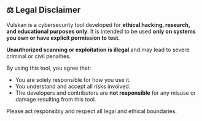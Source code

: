 ## ⚖️ Legal Disclaimer

Vulskan is a cybersecurity tool developed for **ethical hacking, research, and educational purposes only**. It is intended to be used **only on systems you own or have explicit permission to test**.

**Unauthorized scanning or exploitation is illegal** and may lead to severe criminal or civil penalties.

By using this tool, you agree that:

- You are solely responsible for how you use it.
- You understand and accept all risks involved.
- The developers and contributors are **not responsible** for any misuse or damage resulting from this tool.

Please act responsibly and respect all legal and ethical boundaries.
